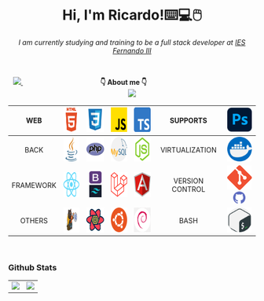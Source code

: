 <div align="center">


<h1 aling="center"> Hi, I'm Ricardo!⌨️💻🖱️ </h1>

<p> <em> I am currently studying and training to be a full stack developer at <a href="https://web.iesfernandoiii.es/">IES Fernando III </a> </em> </p>

<br>


  <p  text-align= "center">
  
  <a href="https://www.linkedin.com/in/ricardo-rodríguez/">
    <img src="https://img.shields.io/badge/LinkedIn-0077B5?style=for-the-badge&logo=linkedin&logoColor=white">    
  </a> 
  ‎ ‎ ‎ ‎ ‎ ‎ ‎ ‎ ‎ ‎ ‎ ‎ ‎ ‎ ‎ ‎ ‎ ‎  ‎ ‎ ‎ ‎ ‎ ‎ ‎ ‎ ‎ ‎ ‎ ‎ ‎ ‎ ‎ ‎ ‎ ‎ ‎ ‎ ‎ ‎ <strong> 👇 About me 👇  </strong> ‎ ‎ ‎ ‎ ‎ ‎ ‎ ‎ ‎ ‎ ‎ ‎ ‎ ‎ ‎ ‎ ‎ ‎ ‎ ‎ ‎ ‎ ‎ ‎ ‎ ‎ ‎ ‎ ‎ ‎ ‎ ‎ ‎ ‎ ‎ ‎ ‎ ‎ ‎ ‎ ‎ ‎ ‎ ‎ ‎ ‎ ‎ ‎ ‎ ‎ ‎ ‎ ‎ ‎   
  <a href="mailto:ricardo.rodriguez@fernando3martos.com">
    <img src="https://img.shields.io/badge/Gmail-D14836?style=for-the-badge&logo=gmail&logoColor=white">    
  </a> 

 

 
 </p>

<div>
 
| WEB | <img width="50px" height="50px" src="/images/html5.png"/>|<img width="50px" height="50px" src="/images/css3.png"/> |<img width="50px" height="50px" src="/images/JS.png"/> |<img width="50px" height="50px" src="/images/TS.png"/> | SUPPORTS | <img width="50px" height="50px" src="/images/ps.png"/> |
|:---:|:---:|:---:|:---:|:---:|:---:|:---:|
| BACK | <img width="50px" height="50px" src="/images/java.png"/> |<img width="50px" height="50px" src="/images/php.png"/>  |<img width="50px" height="50px" src="/images/mySQL.png"/>  | <img width="50px" height="50px"  src="/images/nodeJS.webp"/> | VIRTUALIZATION| <img width="50px" height="50px" src="/images/docker.png" /> |
| FRAMEWORK |<img width="50px" height="50px" src="/images/react.png"/> |<img width="25px" height="25px" src="/images/boostrap.png"/> <img width="25px" height="25px" src ="/images/TW.png"/> |<img width="50px" height="50px" src="/images/laravel.svg"/> | <img width="50px" height="50px" src="/images/angular.svg"/>| VERSION CONTROL | <img width="50px" height="50px" src="/images/git.png"/> <img width="25px" height="25px" src="/images/github.png"/> |
| OTHERS | <img width="50px" height="50px" src="/images/zustad.png"/> | <img width="50px" height="50px" src="/images/reactquery.svg"/>|<img width="50px" height="50px" src="/images/ubuntu.png"/> | <img width="50px" height="50px" src="/images/debian.png"/> | BASH | <img width="50px" height="50px" src="/images/bash.png"/> |
 
</div>

</div>

   <br> 
   
   
  
### Github Stats

<table>
  <tr>
    <td valign="top"><img src="https://github-readme-stats.vercel.app/api/top-langs/?username=RicardoD4W&theme=radical&card_width=450em)](https://github.com/RicardoD4W/RicardoD4W/github-readme-stats"/></td>
    <td valign="top"><img height="180em" src="https://github-readme-stats.vercel.app/api?username=RicardoD4W&show_icons=true&hide_border=true&&count_private=true&include_all_commits=true&theme=radical&hide_stars=false" /></td>
  </tr>
</table>



 <br> 







